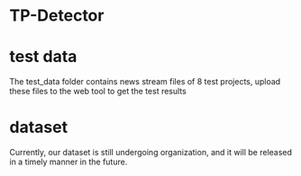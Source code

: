 # TP-Detector 

# test data
The test_data folder contains news stream files of 8 test projects, upload these files to the web tool to get the test results

# dataset
Currently, our dataset is still undergoing organization, and it will be released in a timely manner in the future.
